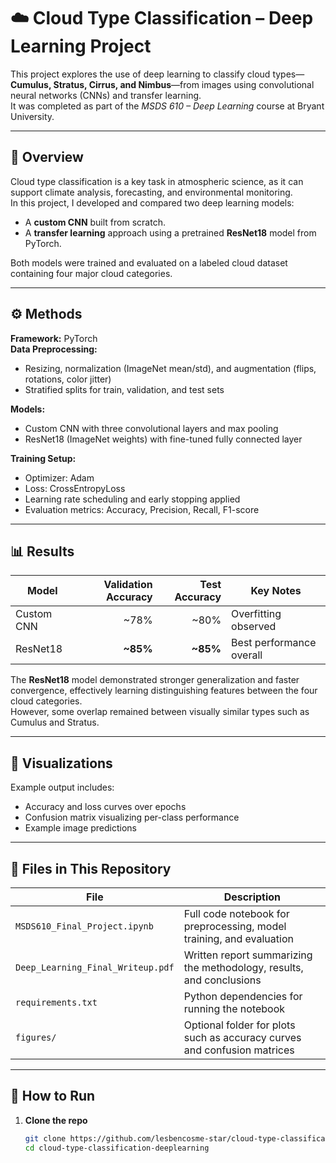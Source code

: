 # ☁️ Cloud Type Classification – Deep Learning Project

This project explores the use of deep learning to classify cloud types—**Cumulus, Stratus, Cirrus, and Nimbus**—from images using convolutional neural networks (CNNs) and transfer learning.  
It was completed as part of the *MSDS 610 – Deep Learning* course at Bryant University.

---

## 🧠 Overview

Cloud type classification is a key task in atmospheric science, as it can support climate analysis, forecasting, and environmental monitoring.  
In this project, I developed and compared two deep learning models:
- A **custom CNN** built from scratch.
- A **transfer learning** approach using a pretrained **ResNet18** model from PyTorch.

Both models were trained and evaluated on a labeled cloud dataset containing four major cloud categories.

---

## ⚙️ Methods

**Framework:** PyTorch  
**Data Preprocessing:**
- Resizing, normalization (ImageNet mean/std), and augmentation (flips, rotations, color jitter)
- Stratified splits for train, validation, and test sets  

**Models:**
- Custom CNN with three convolutional layers and max pooling  
- ResNet18 (ImageNet weights) with fine-tuned fully connected layer  

**Training Setup:**
- Optimizer: Adam  
- Loss: CrossEntropyLoss  
- Learning rate scheduling and early stopping applied  
- Evaluation metrics: Accuracy, Precision, Recall, F1-score  

---

## 📊 Results

| Model       | Validation Accuracy | Test Accuracy | Key Notes |
|--------------|--------------------:|---------------:|------------|
| Custom CNN   | ~78%                | ~80%           | Overfitting observed |
| ResNet18     | **~85%**            | **~85%**       | Best performance overall |

The **ResNet18** model demonstrated stronger generalization and faster convergence, effectively learning distinguishing features between the four cloud categories.  
However, some overlap remained between visually similar types such as Cumulus and Stratus.

---

## 🧩 Visualizations

Example output includes:
- Accuracy and loss curves over epochs  
- Confusion matrix visualizing per-class performance  
- Example image predictions  

---

## 🧾 Files in This Repository

| File | Description |
|------|--------------|
| `MSDS610_Final_Project.ipynb` | Full code notebook for preprocessing, model training, and evaluation |
| `Deep_Learning_Final_Writeup.pdf` | Written report summarizing the methodology, results, and conclusions |
| `requirements.txt` | Python dependencies for running the notebook |
| `figures/` | Optional folder for plots such as accuracy curves and confusion matrices |

---

## 🧰 How to Run

1. **Clone the repo**
   ```bash
   git clone https://github.com/lesbencosme-star/cloud-type-classification-deeplearning.git
   cd cloud-type-classification-deeplearning
